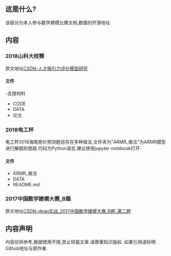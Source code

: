 ## 这是什么?
该部分为本人参与数学建模比赛文档,数据的开源地址.

## 内容
### 2018山科大校赛
原文地址[CSDN-人才吸引力评价模型研究](https://blog.csdn.net/FontThrone/article/details/80412491)
#### 文件
-支撑材料
 - CODE
 - DATA
- 论文

### 2018电工杯
电工杯2018海南房价预测题目存在多种做法,文件夹为"ARMR_做法"为ARMR模型进行解题的思路.代码为Python语言,建议使用jupyter notebook打开.
#### 文件
- ARMR_做法
- DATA
- README.md

### 2017中国数学建模大赛_B题
原文地址[CSDN-deap实战_2017中国数学建模大赛_B题_第二题](https://blog.csdn.net/FontThrone/article/details/78253906)

## 内容声明
内容仅供参考,数据使用不限,禁止转载文章.请尊重知识版权.
如果引用请标明Github地址与原作者.